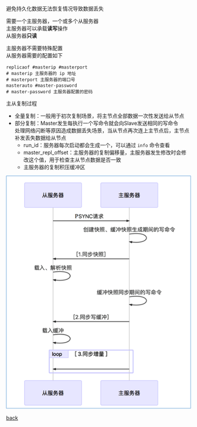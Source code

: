 避免持久化数据无法恢复情况导致数据丢失  

需要一个主服务器，一个或多个从服务器  
主服务器可以承载**读写**操作  
从服务器**只读**  

主服务器不需要特殊配置  
从服务器需要的配置如下  

```
replicaof #masterip #masterport
# masterip 主服务器的 ip 地址  
# masterport 主服务器的端口号  
masterauto #master-password
# master-password 主服务器配置的密码  
```

主从复制过程  
- 全量复制：一般用于初次复制场景，将主节点全部数据一次性发送给从节点  
- 部分复制：Master发生每执行一个写命令就会向Slave发送相同的写命令  
处理网络闪断等原因造成数据丢失场景，当从节点再次连上主节点后，主节点补发丢失数据给从节点  
    - run_id：服务器每次启动都会生成一个，可以通过 `info` 命令查看  
    - master_repl_offset：主服务器的复制偏移量，主服务器发生修改时会修改这个值，用于检查主从节点数据是否一致  
    - 主服务器的复制积压缓冲区  

![image](image/3.png)

[back](../11.md)  